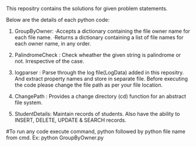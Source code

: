 This repositry contains the solutions for given problem statements.

Below are the details of each python code:
1. GroupByOwner:
  ·Accepts a dictionary containing the file owner name for each file name.
  ·Returns a dictionary containing a list of file names for each owner name, in any order.
  
2. PalindromeCheck :
  Check wheather the given string is palindrome or not. Irrespective of the case.
  
3. logparser :
   Parse through the log file(LogData) added in this repositry. And extract property names and store in separate file.
   Before executing the code please change the file path as per your file location.
   
4. ChangePath :
   Provides a change directory (cd) function for an abstract file system.
   
5. StudentDetails:
   Maintain records of students. Also have the ability to INSERT, DELETE, UPDATE & SEARCH records.
   
#To run any code execute command, python followed by python file name from cmd. Ex: python GroupByOwner.py

